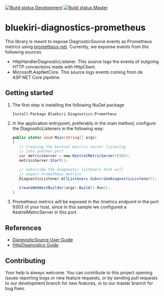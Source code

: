 
[![Build status Development](https://toolfactory.visualstudio.com/Core/_apis/build/status/Mectrics%20Libraries/Bluekiri.Diagnostics.Prometheus-development-CI)](https://toolfactory.visualstudio.com/Core/_build/latest?definitionId=0)
[![Build status Master](https://toolfactory.visualstudio.com/Core/_apis/build/status/Mectrics%20Libraries/Bluekiri.Diagnostics.Prometheus-CI)](https://toolfactory.visualstudio.com/Core/_build/latest?definitionId=772)

# bluekiri-diagnostics-prometheus
This library is meant to expose DiagnosticSource events as Prometheus metrics using [prometheus-net](https://github.com/prometheus-net/prometheus-net).
Currently, we exponse events from the following sources

 - HttpHandlerDiagnosticListener. This source logs the events of outgoing HTTP connections made with HttpClient.
 - Microsoft.AspNetCore. This source logs events coming from de ASP.NET Core pipeline.

## Getting started

 1. The first step is installing the following NuGet package
    ```
    Install-Package Bluekiri.Diagnostics.Prometheus
    ```
    
 2. In the application entrypoint, preferably in the main method, configure the DiagnosticListeners in the following way:
     ```csharp
     public static void Main(string[] args)
     {
        // Creating the kestrel metrics server listening
        // into another port
        var metricsServer = new KestrelMetricServer(9303);
        metricsServer.Start();

        // Subscribe the diagnostic listeners that will
        // export Prometheus metrics		
        DiagnosticListener.AllListeners.SubscribeDiagnosticListener();

        CreateWebHostBuilder(args).Build().Run();
     }
    ```
 3. Prometheus metrics will be exposed in the /metrics endpoint in the port 9303 of your host, since in this sample we configured a KestrelMetricServer in this port.

## References
- [DiagnosticSource User Guide](https://github.com/dotnet/corefx/blob/master/src/System.Diagnostics.DiagnosticSource/src/DiagnosticSourceUsersGuide.md)
- [HttpDiagnostics Guide](https://github.com/dotnet/corefx/blob/master/src/System.Net.Http/src/HttpDiagnosticsGuide.md)

## Contributing
Your help is always welcome. You can contribute to this project opening issues reporting bugs or new feature requests, or by sending pull requests to our development branch for new features, or to our master branch for bug fixes.

